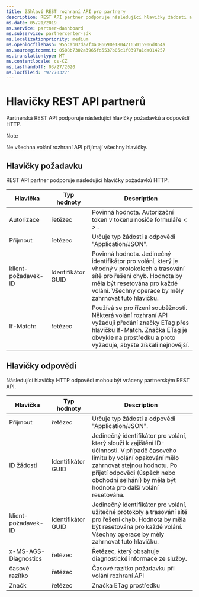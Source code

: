 ```yaml
---
title: Záhlaví REST rozhraní API pro partnery
description: REST API partner podporuje následující hlavičky žádosti a odpovědi HTTP.
ms.date: 05/21/2019
ms.service: partner-dashboard
ms.subservice: partnercenter-sdk
ms.localizationpriority: medium
ms.openlocfilehash: 955cab07da7f3a386690e18042165015906d864a
ms.sourcegitcommit: 0508b7302a3965fd5537b05c1f0397a1da014257
ms.translationtype: MT
ms.contentlocale: cs-CZ
ms.lasthandoff: 03/27/2020
ms.locfileid: "97770327"
---
```

# <a name="partner-rest-api-headers"></a>Hlavičky REST API partnerů

Partnerská REST API podporuje následující hlavičky požadavků a odpovědí HTTP.

> [!NOTE]
> Ne všechna volání rozhraní API přijímají všechny hlavičky.

## <a name="request-headers"></a>Hlavičky požadavku

REST API partner podporuje následující hlavičky požadavků HTTP.

| Hlavička                       | Typ hodnoty | Description                                                                            |
|------------------------------|------------|----------------------------------------------------------------------------------------|
| Autorizace           | řetězec     | Povinná hodnota. Autorizační token v tokenu nosiče formuláře &lt; &gt; .                    |
| Přijmout                  | řetězec     | Určuje typ žádosti a odpovědi "Application/JSON".                           |
| klient-požadavek-ID         | Identifikátor GUID       | Povinná hodnota. Jedinečný identifikátor pro volání, který je vhodný v protokolech a trasování sítě pro řešení chyb. Hodnota by měla být resetována pro každé volání. Všechny operace by měly zahrnovat tuto hlavičku. |
| If-Match:                    | řetězec     | Používá se pro řízení souběžnosti. Některá volání rozhraní API vyžadují předání značky ETag přes hlavičku If-Match. Značka ETag je obvykle na prostředku a proto vyžaduje, abyste získali nejnovější. |

## <a name="response-headers"></a>Hlavičky odpovědi

Následující hlavičky HTTP odpovědi mohou být vráceny partnerským REST API.

| Hlavička                    | Typ hodnoty | Description                                                                                                               |
|-------------------|------------|--------------------------------------------------------------------------------------------------|
| Přijmout                | řetězec     | Určuje typ žádosti a odpovědi "Application/JSON".                                     |
| ID žádosti        | Identifikátor GUID       | Jedinečný identifikátor pro volání, který slouží k zajištění ID-účinnosti. V případě časového limitu by volání opakování mělo zahrnovat stejnou hodnotu. Po přijetí odpovědi (úspěch nebo obchodní selhání) by měla být hodnota pro další volání resetována. |
| klient-požadavek-ID| Identifikátor GUID| Jedinečný identifikátor pro volání, užitečné protokoly a trasování sítě pro řešení chyb. Hodnota by měla být resetována pro každé volání. Všechny operace by měly zahrnovat tuto hlavičku.                                                |
| x-MS-AGS-Diagnostics   | řetězec | Řetězec, který obsahuje diagnostické informace ze služby.
| časové razítko|řetězec | Časové razítko požadavku při volání rozhraní API
|Značk |řetězec | Značka ETag prostředku
